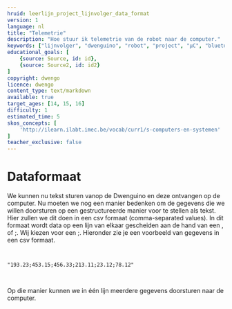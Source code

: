```yaml
---
hruid: leerlijn_project_lijnvolger_data_format
version: 1
language: nl
title: "Telemetrie"
description: "Hoe stuur ik telemetrie van de robot naar de computer."
keywords: ["lijnvolger", "dwenguino", "robot", "project", "µC", "bluetooth", "telemetrie", "dataformaat"]
educational_goals: [
    {source: Source, id: id}, 
    {source: Source2, id: id2}
]
copyright: dwengo
licence: dwengo
content_type: text/markdown
available: true
target_ages: [14, 15, 16]
difficulty: 1
estimated_time: 5
skos_concepts: [
    'http://ilearn.ilabt.imec.be/vocab/curr1/s-computers-en-systemen'
]
teacher_exclusive: false
---
```


# Dataformaat

We kunnen nu tekst sturen vanop de Dwenguino en deze ontvangen op de computer. Nu moeten we nog een manier bedenken om de gegevens die we willen doorsturen op een gestructureerde manier voor te stellen als tekst. Hier zullen we dit doen in een csv formaat (comma-separated values). In dit formaat wordt data op een lijn van elkaar gescheiden aan de hand van een , of ;. Wij kiezen voor een ;. Hieronder zie je een voorbeeld van gegevens in een csv formaat.

<pre>
<code class="lang-cpp">

"193.23;453.15;456.33;213.11;23.12;78.12"

</code>
</pre>

Op die manier kunnen we in één lijn meerdere gegevens doorsturen naar de computer.
